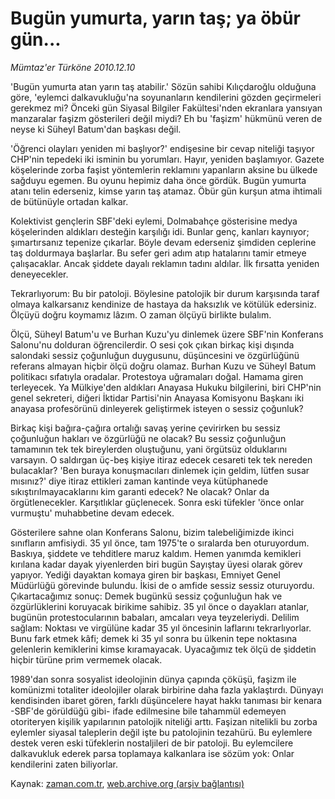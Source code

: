 # Bugün yumurta, yarın taş; ya öbür gün...

*Mümtaz'er Türköne 2010.12.10*

<td class="columnist-detail">
<p>'Bugün yumurta atan yarın taş atabilir.' Sözün sahibi Kılıçdaroğlu olduğuna göre, 'eylemci dalkavukluğu'na soyunanların kendilerini gözden geçirmeleri gerekmez mi? Önceki gün Siyasal Bilgiler Fakültesi'nden ekranlara yansıyan manzaralar faşizm gösterileri değil miydi? Eh bu 'faşizm' hükmünü veren de neyse ki Süheyl Batum'dan başkası değil.</p>
<p><p>'Öğrenci olayları yeniden mi başlıyor?' endişesine bir cevap niteliği taşıyor CHP'nin tepedeki iki isminin bu yorumları. Hayır, yeniden başlamıyor. Gazete köşelerinde zorba faşist yöntemlerin reklamını yapanların aksine bu ülkede sağduyu egemen. Bu oyunu hepimiz daha önce gördük. Bugün yumurta atanı telin ederseniz, kimse yarın taş atamaz. Öbür gün kurşun atma ihtimali de bütünüyle ortadan kalkar.
<p>Kolektivist gençlerin SBF'deki eylemi, Dolmabahçe gösterisine medya köşelerinden aldıkları desteğin karşılığı idi. Bunlar genç, kanları kaynıyor; şımartırsanız tepenize çıkarlar. Böyle devam ederseniz şimdiden ceplerine taş doldurmaya başlarlar. Bu sefer geri adım atıp hatalarını tamir etmeye çalışacaklar. Ancak şiddete dayalı reklamın tadını aldılar. İlk fırsatta yeniden deneyecekler.
<p>Tekrarlıyorum: Bu bir patoloji. Böylesine patolojik bir durum karşısında taraf olmaya kalkarsanız kendinize de hastaya da haksızlık ve kötülük edersiniz. Ölçüyü doğru koymamız lâzım. O zaman ölçüyü birlikte bulalım.
<p>Ölçü, Süheyl Batum'u ve Burhan Kuzu'yu dinlemek üzere SBF'nin Konferans Salonu'nu dolduran öğrencilerdir. O sesi çok çıkan birkaç kişi dışında salondaki sessiz çoğunluğun duygusunu, düşüncesini ve özgürlüğünü referans almayan hiçbir ölçü doğru olamaz. Burhan Kuzu ve Süheyl Batum politikacı sıfatıyla oradalar. Protestoya uğramaları doğal. Hamama giren terleyecek. Ya Mülkiye'den aldıkları Anayasa Hukuku bilgilerini, biri CHP'nin genel sekreteri, diğeri İktidar Partisi'nin Anayasa Komisyonu Başkanı iki anayasa profesörünü dinleyerek geliştirmek isteyen o sessiz çoğunluk?
<p>Birkaç kişi bağıra-çağıra ortalığı savaş yerine çevirirken bu sessiz çoğunluğun hakları ve özgürlüğü ne olacak? Bu sessiz çoğunluğun tamamının tek tek bireylerden oluştuğunu, yani örgütsüz olduklarını varsayın. O saldırgan üç-beş kişiye itiraz edecek cesareti tek tek nereden bulacaklar? 'Ben buraya konuşmacıları dinlemek için geldim, lütfen susar mısınız?' diye itiraz ettikleri zaman kantinde veya kütüphanede sıkıştırılmayacaklarını kim garanti edecek? Ne olacak? Onlar da örgütlenecekler. Karşıtlıklar güçlenecek. Sonra eski tüfekler 'önce onlar vurmuştu' muhabbetine devam edecek.
<p>Gösterilere sahne olan Konferans Salonu, bizim talebeliğimizde ikinci sınıfların amfisiydi. 35 yıl önce, tam 1975'te o sıralarda ben oturuyordum. Baskıya, şiddete ve tehditlere maruz kaldım. Hemen yanımda kemikleri kırılana kadar dayak yiyenlerden biri bugün Sayıştay üyesi olarak görev yapıyor. Yediği dayaktan komaya giren bir başkası, Emniyet Genel Müdürlüğü görevinde bulundu. İkisi de o amfide sessiz sessiz oturuyordu. Çıkartacağımız sonuç: Demek bugünkü sessiz çoğunluğun hak ve özgürlüklerini koruyacak birikime sahibiz. 35 yıl önce o dayakları atanlar, bugünün protestocularının babaları, amcaları veya teyzeleriydi. Delilim sağlam: Noktası ve virgülüne kadar 35 yıl öncesinin laflarını tekrarlıyorlar. Bunu fark etmek kâfi; demek ki 35 yıl sonra bu ülkenin tepe noktasına gelenlerin kemiklerini kimse kıramayacak. Uyacağımız tek ölçü de şiddetin hiçbir türüne prim vermemek olacak.
<p>1989'dan sonra sosyalist ideolojinin dünya çapında çöküşü, faşizm ile komünizmi totaliter ideolojiler olarak birbirine daha fazla yaklaştırdı. Dünyayı kendisinden ibaret gören, farklı düşüncelere hayat hakkı tanıması bir kenara -SBF'de görüldüğü gibi- ifade edilmesine bile tahammül edemeyen otoriteryen kişilik yapılarının patolojik niteliği arttı. Faşizan nitelikli bu zorba eylemler siyasal taleplerin değil işte bu patolojinin tezahürü. Bu eylemlere destek veren eski tüfeklerin nostaljileri de bir patoloji. Bu eylemcilere dalkavukluk ederek parsa toplamaya kalkanlara ise sözüm yok: Onlar kendilerini zaten biliyorlar. </p>
<a href="http://web.archive.org/web/20101211031323/mailto:m.turkone@zaman.com.tr">
</a></p></p></p></p></p></p></p></td>

Kaynak: [zaman.com.tr](http://zaman.com.tr/yazar.do?yazino=1063167), [web.archive.org (arşiv bağlantısı)](http://web.archive.org/web/20101211031323/http://zaman.com.tr:80/yazar.do?yazino=1063167)
